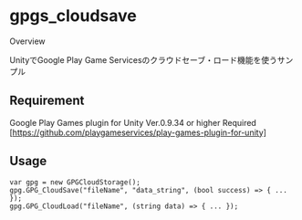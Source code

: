 # gpgs_cloudsave

Overview

UnityでGoogle Play Game Servicesのクラウドセーブ・ロード機能を使うサンプル

## Requirement

Google Play Games plugin for Unity  Ver.0.9.34 or higher Required
[https://github.com/playgameservices/play-games-plugin-for-unity]

## Usage

```
var gpg = new GPGCloudStorage();
gpg.GPG_CloudSave("fileName", "data_string", (bool success) => { ... });
gpg.GPG_CloudLoad("fileName", (string data) => { ... });
```

